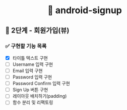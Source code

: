 <h1 align="center">📝 android-signup</h1>

## 🚀 2단계 - 회원가입(뷰)

### ✅ 구현할 기능 목록

- [x]  타이틀 텍스트 구현
- [ ]  Username 입력 구현
- [ ]  Email 입력 구현
- [ ]  Password 입력 구현
- [ ]  Password Confirm 입력 구현
- [ ]  Sign Up 버튼 구현
- [ ]  레이아웃 배치하기(padding)
- [ ]  함수 분리 및 리팩토링